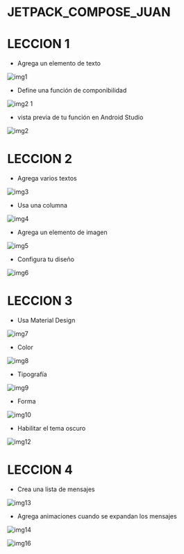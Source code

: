 # JETPACK_COMPOSE_JUAN
# LECCION 1

- Agrega un elemento de texto
  
![img1](https://github.com/JuanDavidLoaizaMendez/JETPACK_COMPOSE_JUAN/assets/127984963/75f44534-1874-49c7-8171-c6c1fbdedb40)

- Define una función de componibilidad
  
![img2 1](https://github.com/JuanDavidLoaizaMendez/JETPACK_COMPOSE_JUAN/assets/127984963/5df25247-8792-407c-9f76-4e689b2d79da)

- vista previa de tu función en Android Studio
  
![img2](https://github.com/JuanDavidLoaizaMendez/JETPACK_COMPOSE_JUAN/assets/127984963/9c6e2c87-f589-4084-b611-c4c8904d4d49)

# LECCION 2

- Agrega varios textos
  
![img3](https://github.com/JuanDavidLoaizaMendez/JETPACK_COMPOSE_JUAN/assets/127984963/7e10ed94-153a-4078-987d-56dac3dc3bc5)

- Usa una columna
  
![img4](https://github.com/JuanDavidLoaizaMendez/JETPACK_COMPOSE_JUAN/assets/127984963/9c861617-d686-4b89-a4ca-fdc9dae69e57)

- Agrega un elemento de imagen
  
![img5](https://github.com/JuanDavidLoaizaMendez/JETPACK_COMPOSE_JUAN/assets/127984963/a1d00efe-6042-447b-a3c5-0629a562ccc2)

- Configura tu diseño
  
![img6](https://github.com/JuanDavidLoaizaMendez/JETPACK_COMPOSE_JUAN/assets/127984963/9084ed66-b0fe-4c0f-9f49-34ae72efa546)

# LECCION 3

- Usa Material Design
  
![img7](https://github.com/JuanDavidLoaizaMendez/JETPACK_COMPOSE_JUAN/assets/127984963/0a7a8f7a-09eb-4426-b6dd-f18cc545df28)

- Color
  
![img8](https://github.com/JuanDavidLoaizaMendez/JETPACK_COMPOSE_JUAN/assets/127984963/31ea01ee-2cd9-460b-a38e-92da6a289a95)

- Tipografía
  
![img9](https://github.com/JuanDavidLoaizaMendez/JETPACK_COMPOSE_JUAN/assets/127984963/f3c8cf07-34d7-492f-af45-9486a838146f)

- Forma
  
![img10](https://github.com/JuanDavidLoaizaMendez/JETPACK_COMPOSE_JUAN/assets/127984963/5e99622c-2193-4131-948a-bc86c1c9ecda)

- Habilitar el tema oscuro
  
![img12](https://github.com/JuanDavidLoaizaMendez/JETPACK_COMPOSE_JUAN/assets/127984963/7a256fa0-8586-47c0-a79b-f879a7b436a8)

# LECCION 4

- Crea una lista de mensajes
  
![img13](https://github.com/JuanDavidLoaizaMendez/JETPACK_COMPOSE_JUAN/assets/127984963/202a4f44-c5de-400e-9033-f9b940957c52)

- Agrega animaciones cuando se expandan los mensajes

![img14](https://github.com/JuanDavidLoaizaMendez/JETPACK_COMPOSE_JUAN/assets/127984963/a49131c4-2b24-4275-ae09-fc2978175e03)

![img16](https://github.com/JuanDavidLoaizaMendez/JETPACK_COMPOSE_JUAN/assets/127984963/8ce433d1-741d-4d11-ae2d-8f73cca1f4f6)
